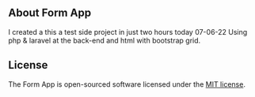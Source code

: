 
## About Form App
I created a this a test side project in just two hours today 07-06-22
Using php & laravel at the back-end and html with bootstrap grid.


## License

The Form App is open-sourced software licensed under the [MIT license](https://opensource.org/licenses/MIT).
